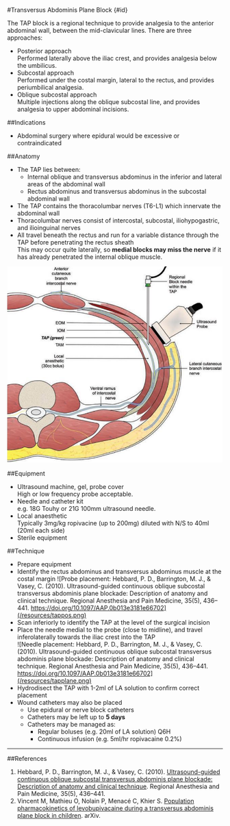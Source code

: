#Transversus Abdominis Plane Block {#id}

The TAP block is a regional technique to provide analgesia to the anterior abdominal wall, between the mid-clavicular lines. There are three approaches:
* Posterior approach  
Performed laterally above the iliac crest, and provides analgesia below the umbilicus.
* Subcostal approach  
Performed under the costal margin, lateral to the rectus, and provides periumbilical analgesia.
* Oblique subcostal approach  
Multiple injections along the oblique subcostal line, and provides analgesia to upper abdominal incisions.

##Indications
* Abdominal surgery where epidural would be excessive or contraindicated

##Anatomy
* The TAP lies between:
	* Internal oblique and transversus abdominus in the inferior and lateral areas of the abdominal wall
	* Rectus abdominus and transversus abdominus in the subcostal abdominal wall
* The TAP contains the thoracolumbar nerves (T6-L1) which innervate the abdominal wall
* Thoracolumbar nerves consist of intercostal, subcostal, iliohypogastric, and ilioinguinal nerves
* All travel beneath the rectus and run for a variable distance through the TAP before penetrating the rectus sheath  
This may occur quite laterally, so **medial blocks may miss the nerve** if it has already penetrated the internal oblique muscle.

<img src="/resources/tap.png">

##Equipment
* Ultrasound machine, gel, probe cover  
High or low frequency probe acceptable.
* Needle and catheter kit  
e.g. 18G Touhy or 21G 100mm ultrasound needle.
* Local anaesthetic  
Typically 3mg/kg ropivacine (up to 200mg) diluted with N/S to 40ml (20ml each side)
* Sterile equipment


##Technique
* Prepare equipment
* Identify the rectus abdominus and transversus abdominus muscle at the costal margin
![Probe placement: Hebbard, P. D., Barrington, M. J., & Vasey, C. (2010). Ultrasound-guided continuous oblique subcostal transversus abdominis plane blockade: Description of anatomy and clinical technique. Regional Anesthesia and Pain Medicine, 35(5), 436–441. https://doi.org/10.1097/AAP.0b013e3181e66702](/resources/tappos.png)
* Scan inferiorly to identify the TAP at the level of the surgical incision
* Place the needle medial to the probe (close to midline), and travel inferolaterally towards the iliac crest into the TAP  
![Needle placement: Hebbard, P. D., Barrington, M. J., & Vasey, C. (2010). Ultrasound-guided continuous oblique subcostal transversus abdominis plane blockade: Description of anatomy and clinical technique. Regional Anesthesia and Pain Medicine, 35(5), 436–441. https://doi.org/10.1097/AAP.0b013e3181e66702](/resources/tapplane.png)
* Hydrodisect the TAP with 1-2ml of LA solution to confirm correct placement
* Wound catheters may also be placed  
	* Use epidural or nerve block catheters
	* Catheters may be left up to **5 days**
	* Catheters may be managed as:
		* Regular boluses (e.g. 20ml of LA solution) Q6H
		* Continuous infusion (e.g. 5ml/hr ropivacaine 0.2%)




---
##References
1. Hebbard, P. D., Barrington, M. J., & Vasey, C. (2010). [Ultrasound-guided continuous oblique subcostal transversus abdominis plane blockade: Description of anatomy and clinical technique](https://www.ncbi.nlm.nih.gov/pubmed/20830871). Regional Anesthesia and Pain Medicine, 35(5), 436–441.
2. Vincent M, Mathieu O, Nolain P, Menacé C, Khier S. [Population pharmacokinetics of levobupivacaine during a transversus abdominis plane block
in children](https://arxiv.org/ftp/arxiv/papers/1910/1910.12710.pdf). arXiv.
